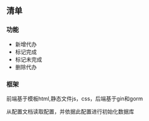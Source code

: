 ## 清单
### 功能
- 新增代办
- 标记完成
- 标记未完成
- 删除代办

### 框架
前端基于模板html,静态文件js，css，后端基于gin和gorm

从配置文档读取配置，并依据此配置进行初始化数据库
